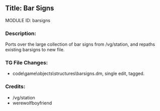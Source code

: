 ## Title: Bar Signs

MODULE ID: barsigns

### Description:

Ports over the large collection of bar signs from /vg/station, and repaths existing barsigns to new file.

### TG File Changes:

- code\game\objects\structures\barsigns.dm, single edit, tagged.

### Credits:

- /vg/station
- werewolfboyfriend
